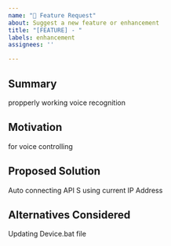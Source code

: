 ```yaml
---
name: "🌟 Feature Request"
about: Suggest a new feature or enhancement
title: "[FEATURE] - "
labels: enhancement
assignees: ''

---
```


## Summary
propperly working voice recognition

## Motivation
for voice controlling

## Proposed Solution
Auto connecting API S using current IP Address

## Alternatives Considered
Updating Device.bat file

